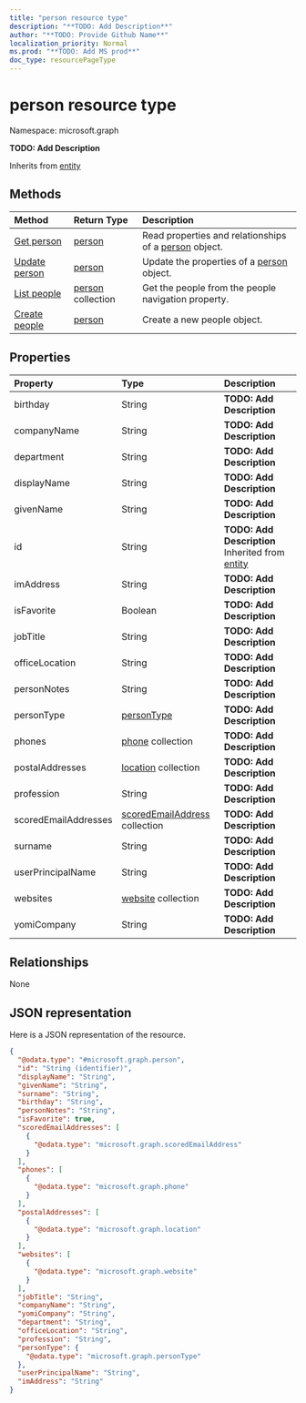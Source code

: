 ```yaml
---
title: "person resource type"
description: "**TODO: Add Description**"
author: "**TODO: Provide Github Name**"
localization_priority: Normal
ms.prod: "**TODO: Add MS prod**"
doc_type: resourcePageType
---
```


# person resource type


Namespace: microsoft.graph

**TODO: Add Description**


Inherits from [entity](../resources/entity.md)

## Methods
|Method|Return Type|Description|
|:---|:---|:---|
|[Get person](../api/person-get.md)|[person](../resources/person.md)|Read properties and relationships of a [person](../resources/person.md) object.|
|[Update person](../api/person-update.md)|[person](../resources/person.md)|Update the properties of a [person](../resources/person.md) object.|
|[List people](../api/user-list-people.md)|[person](../resources/person.md) collection|Get the people from the people navigation property.|
|[Create people](../api/user-post-people.md)|[person](../resources/person.md)|Create a new people object.|

## Properties
|Property|Type|Description|
|:---|:---|:---|
|birthday|String|**TODO: Add Description**|
|companyName|String|**TODO: Add Description**|
|department|String|**TODO: Add Description**|
|displayName|String|**TODO: Add Description**|
|givenName|String|**TODO: Add Description**|
|id|String|**TODO: Add Description** Inherited from [entity](../resources/entity.md)|
|imAddress|String|**TODO: Add Description**|
|isFavorite|Boolean|**TODO: Add Description**|
|jobTitle|String|**TODO: Add Description**|
|officeLocation|String|**TODO: Add Description**|
|personNotes|String|**TODO: Add Description**|
|personType|[personType](../resources/persontype.md)|**TODO: Add Description**|
|phones|[phone](../resources/phone.md) collection|**TODO: Add Description**|
|postalAddresses|[location](../resources/location.md) collection|**TODO: Add Description**|
|profession|String|**TODO: Add Description**|
|scoredEmailAddresses|[scoredEmailAddress](../resources/scoredemailaddress.md) collection|**TODO: Add Description**|
|surname|String|**TODO: Add Description**|
|userPrincipalName|String|**TODO: Add Description**|
|websites|[website](../resources/website.md) collection|**TODO: Add Description**|
|yomiCompany|String|**TODO: Add Description**|

## Relationships
None

## JSON representation
Here is a JSON representation of the resource.
<!-- {
  "blockType": "resource",
  "keyProperty": "id",
  "@odata.type": "microsoft.graph.person",
  "baseType": "microsoft.graph.entity",
  "openType": false
}
-->
``` json
{
  "@odata.type": "#microsoft.graph.person",
  "id": "String (identifier)",
  "displayName": "String",
  "givenName": "String",
  "surname": "String",
  "birthday": "String",
  "personNotes": "String",
  "isFavorite": true,
  "scoredEmailAddresses": [
    {
      "@odata.type": "microsoft.graph.scoredEmailAddress"
    }
  ],
  "phones": [
    {
      "@odata.type": "microsoft.graph.phone"
    }
  ],
  "postalAddresses": [
    {
      "@odata.type": "microsoft.graph.location"
    }
  ],
  "websites": [
    {
      "@odata.type": "microsoft.graph.website"
    }
  ],
  "jobTitle": "String",
  "companyName": "String",
  "yomiCompany": "String",
  "department": "String",
  "officeLocation": "String",
  "profession": "String",
  "personType": {
    "@odata.type": "microsoft.graph.personType"
  },
  "userPrincipalName": "String",
  "imAddress": "String"
}
```

